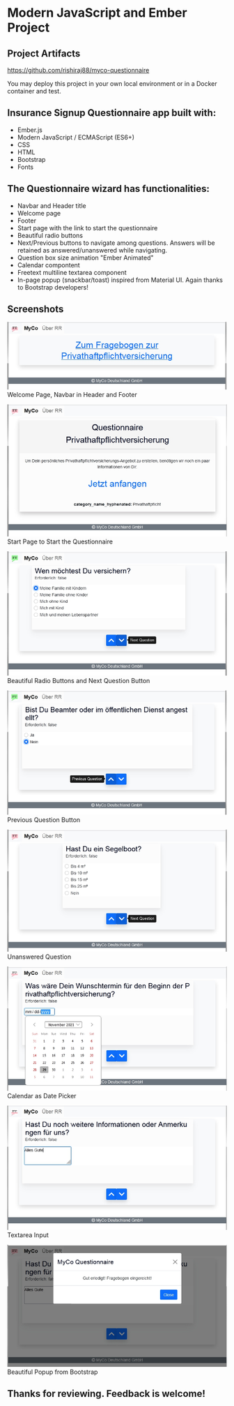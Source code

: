 # Modern JavaScript and Ember Project

## Project Artifacts
https://github.com/rishiraj88/myco-questionnaire

You may deploy this project in your own local environment or in a Docker container and test.

## Insurance Signup Questionnaire app built with:
- Ember.js
- Modern JavaScript / ECMAScript (ES6+)
- CSS
- HTML
- Bootstrap
- Fonts

## The Questionnaire wizard has functionalities:
- Navbar and Header title
- Welcome page
- Footer
- Start page with the link to start the questionnaire
- Beautiful radio buttons
- Next/Previous buttons to navigate among questions. Answers will be retained as answered/unanswered while navigating.
- Question box size animation "Ember Animated"
- Calendar compontent
- Freetext multiline textarea component
- In-page popup (snackbar/toast) inspired from Material UI. Again thanks to Bootstrap developers!

## Screenshots

![Welcome Page, Navbar in Header and Footer](assets/images/01-welcome-page.jpg)  
Welcome Page, Navbar in Header and Footer  



![Start Page](assets/images/02-start-page.jpg)  
Start Page to Start the Questionnaire  



![Beautiful Radio Buttons and Next Question Button](assets/images/03-radio-and-next-questions.jpg)
Beautiful Radio Buttons and Next Question Button  



![Previous Question Button](assets/images/04-previous-question.jpg)  
Previous Question Button  



![Unanswered Question](assets/images/05-unanswered.jpg)  
Unanswered Question  



![Calendar as Date Picker](assets/images/06-calendar.jpg)  
Calendar as Date Picker  



![Textarea Input](assets/images/07-textarea.jpg)  
Textarea Input  



![Beautiful Popup from Bootstrap](assets/images/08-beautiful-popup.jpg)  
Beautiful Popup from Bootstrap  



## Thanks for reviewing. Feedback is welcome!
